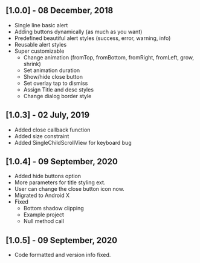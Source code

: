 ## [1.0.0] - 08 December, 2018

* Single line basic alert
* Adding buttons dynamically (as much as you want)
* Predefined beautiful alert styles (success, error, warning, info)
* Reusable alert styles
* Super customizable
	* Change animation (fromTop, fromBottom, fromRight, fromLeft, grow, shrink)
	* Set animation duration
	* Show/hide close button
	* Set overlay tap to dismiss
	* Assign Title and desc styles
	* Change dialog border style
	


## [1.0.3] - 02 July, 2019

* Added close callback function
* Added size constraint
* Added SingleChildScrollView for keyboard bug



## [1.0.4] - 09 September, 2020

* Added hide buttons option
* More parameters for title styling ext.
* User can change the close button icon now.
* Migrated to Android X
* Fixed
    * Bottom shadow clipping
    * Example project
    * Null method call
    
    
    
## [1.0.5] - 09 September, 2020

* Code formatted and version info fixed.